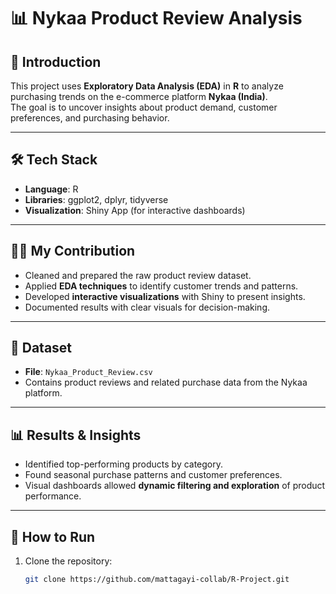 # 📊 Nykaa Product Review Analysis  

## 📌 Introduction  
This project uses **Exploratory Data Analysis (EDA)** in **R** to analyze purchasing trends on the e-commerce platform **Nykaa (India)**.  
The goal is to uncover insights about product demand, customer preferences, and purchasing behavior.  

---

## 🛠️ Tech Stack  
- **Language**: R  
- **Libraries**: ggplot2, dplyr, tidyverse  
- **Visualization**: Shiny App (for interactive dashboards)  

---

## 👩‍💻 My Contribution  
- Cleaned and prepared the raw product review dataset.  
- Applied **EDA techniques** to identify customer trends and patterns.  
- Developed **interactive visualizations** with Shiny to present insights.  
- Documented results with clear visuals for decision-making.  

---

## 📂 Dataset  
- **File**: `Nykaa_Product_Review.csv`  
- Contains product reviews and related purchase data from the Nykaa platform.  

---

## 📊 Results & Insights  
- Identified top-performing products by category.  
- Found seasonal purchase patterns and customer preferences.  
- Visual dashboards allowed **dynamic filtering and exploration** of product performance.  

---

## 🚀 How to Run  
1. Clone the repository:  
   ```bash
   git clone https://github.com/mattagayi-collab/R-Project.git
